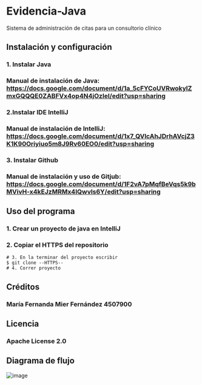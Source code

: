 # Evidencia-Java
Sistema de administración de citas para un consultorio clínico

## Instalación y configuración 
### 1. Instalar Java
### Manual de instalación de Java: https://docs.google.com/document/d/1a_5cFYCoUVRwokylZmxGQQQE0ZABFVx4op4N4jOzIeI/edit?usp=sharing
### 2.Instalar IDE IntelliJ 
### Manual de instalación de IntelliJ: https://docs.google.com/document/d/1x7_QVlcAhJDrhAVcjZ3K1K90Oriyiuo5m8J9Rv60EO0/edit?usp=sharing
### 3. Instalar Github
### Manual de instalación y uso de Gitjub: https://docs.google.com/document/d/1F2vA7pMqfBeVqs5k9bMVivH-x4kEJzMRMx4IQwvIs6Y/edit?usp=sharing

## Uso del programa
### 1. Crear un proyecto de java en IntelliJ
### 2. Copiar el HTTPS del repositorio 
``` basj 
# 3. En la terminar del proyecto escribir 
$ git clone --HTTPS--
# 4. Correr proyecto
```

## Créditos 
### María Fernanda Mier Fernández 4507900 

## Licencia
### Apache License 2.0

## Diagrama de flujo 
![image](https://user-images.githubusercontent.com/80357831/110533788-f61d9f00-80e3-11eb-9ac4-e05594f850f8.png)




